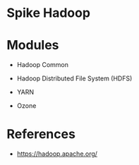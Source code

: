 # Spike Hadoop

# Modules

- Hadoop Common

- Hadoop Distributed File System (HDFS)

- YARN

- Ozone

# References

- https://hadoop.apache.org/
